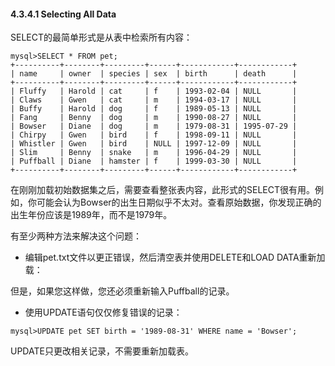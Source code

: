 #### 4.3.4.1 Selecting All Data

SELECT的最简单形式是从表中检索所有内容：

```
mysql>SELECT * FROM pet;
+----------+--------+---------+------+------------+------------+
| name     | owner  | species | sex  | birth      | death      |
+----------+--------+---------+------+------------+------------+
| Fluffy   | Harold | cat     | f    | 1993-02-04 | NULL       |
| Claws    | Gwen   | cat     | m    | 1994-03-17 | NULL       |
| Buffy    | Harold | dog     | f    | 1989-05-13 | NULL       |
| Fang     | Benny  | dog     | m    | 1990-08-27 | NULL       |
| Bowser   | Diane  | dog     | m    | 1979-08-31 | 1995-07-29 |
| Chirpy   | Gwen   | bird    | f    | 1998-09-11 | NULL       |
| Whistler | Gwen   | bird    | NULL | 1997-12-09 | NULL       |
| Slim     | Benny  | snake   | m    | 1996-04-29 | NULL       |
| Puffball | Diane  | hamster | f    | 1999-03-30 | NULL       |
+----------+--------+---------+------+------------+------------+
```

在刚刚加载初始数据集之后，需要查看整张表内容，此形式的SELECT很有用。例如，你可能会认为Bowser的出生日期似乎不太对。查看原始数据，你发现正确的出生年份应该是1989年，而不是1979年。

有至少两种方法来解决这个问题：

* 编辑pet.txt文件以更正错误，然后清空表并使用DELETE和LOAD DATA重新加载：

但是，如果您这样做，您还必须重新输入Puffball的记录。

* 使用UPDATE语句仅仅修复错误的记录：

```
mysql>UPDATE pet SET birth = '1989-08-31' WHERE name = 'Bowser';
```

UPDATE只更改相关记录，不需要重新加载表。

